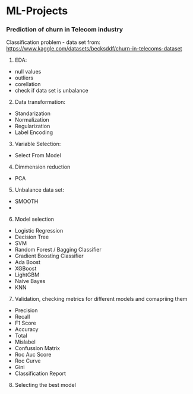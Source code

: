 # ML-Projects


### Prediction of churn in Telecom industry
Classification problem - data set from: https://www.kaggle.com/datasets/becksddf/churn-in-telecoms-dataset


1. EDA:
- null values
- outliers
- corellation
- check if data set is unbalance

2. Data transformation:
- Standarization
- Normalization
- Regularization
- Label Encoding

3. Variable Selection:
- Select From Model

4. Dimmension reduction
- PCA

5. Unbalance data set:
- SMOOTH
- 

6. Model selection
- Logistic Regression
- Decision Tree
- SVM
- Random Forest / Bagging Classifier
- Gradient Boosting Classifier
- Ada Boost
- XGBoost
- LightGBM
- Naive Bayes
- KNN

7. Validation, checking metrics for different models and comapriing them
- Precision
- Recall
- F1 Score
- Accuracy
- Total 
- Mislabel
- Confussion Matrix
- Roc Auc Score
- Roc Curve
- Gini
- Classification Report

8. Selecting the best model


